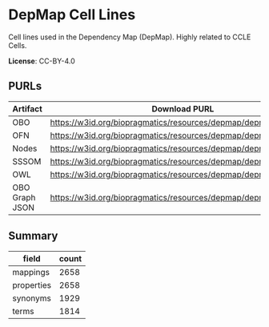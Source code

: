 # DepMap Cell Lines

Cell lines used in the Dependency Map (DepMap). Highly related to CCLE Cells.

**License**: CC-BY-4.0

## PURLs

| Artifact       | Download PURL                                                    | Latest Versioned Download PURL                                        |
|----------------|------------------------------------------------------------------|-----------------------------------------------------------------------|
| OBO            | https://w3id.org/biopragmatics/resources/depmap/depmap.obo       | https://w3id.org/biopragmatics/resources/depmap/24Q4/depmap.obo       |
| OFN            | https://w3id.org/biopragmatics/resources/depmap/depmap.ofn       | https://w3id.org/biopragmatics/resources/depmap/24Q4/depmap.ofn       |
| Nodes          | https://w3id.org/biopragmatics/resources/depmap/depmap.tsv       | https://w3id.org/biopragmatics/resources/depmap/24Q4/depmap.tsv       |
| SSSOM          | https://w3id.org/biopragmatics/resources/depmap/depmap.sssom.tsv | https://w3id.org/biopragmatics/resources/depmap/24Q4/depmap.sssom.tsv |
| OWL            | https://w3id.org/biopragmatics/resources/depmap/depmap.owl       | https://w3id.org/biopragmatics/resources/depmap/24Q4/depmap.owl       |
| OBO Graph JSON | https://w3id.org/biopragmatics/resources/depmap/depmap.json      | https://w3id.org/biopragmatics/resources/depmap/24Q4/depmap.json      |

## Summary

| field      |   count |
|------------|---------|
| mappings   |    2658 |
| properties |    2658 |
| synonyms   |    1929 |
| terms      |    1814 |
